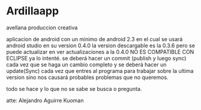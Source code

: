 Ardillaapp
==========

avellana produccion creativa

aplicacion de android con un minimo de android 2.3 en el cual se usará android studio en su version 0.4.0 la version descargable es la 0.3.6 pero se puede actualizar en ver actualizaciones a la 0.4.0 NO ES COMPATIBLE CON ECLIPSE ya lo intenté.
se deberá hacer un commit (publish y luego sync) cada vez que se haga un cambio completo
y se deberá hacer un update(Sync) cada vez que entres al programa para trabajar sobre la ultima version sino nos causará probables problemas que no queremos.

todo se hace y lo que no se sabe se busca o pregunta.

atte:
Alejandro Aguirre Kuoman
